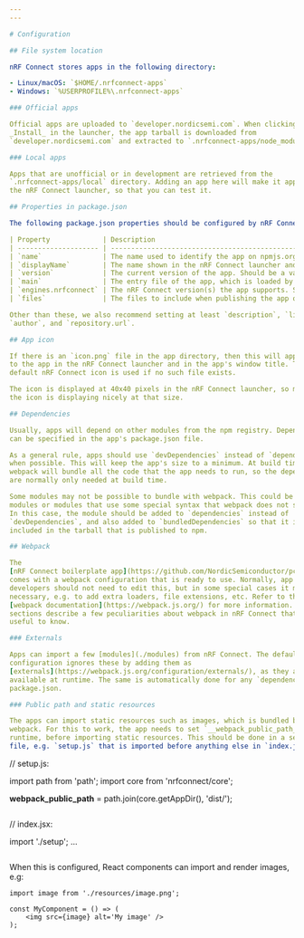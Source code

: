 ```yaml
---
---

# Configuration

## File system location

nRF Connect stores apps in the following directory:

- Linux/macOS: `$HOME/.nrfconnect-apps`
- Windows: `%USERPROFILE%\.nrfconnect-apps`

### Official apps

Official apps are uploaded to `developer.nordicsemi.com`. When clicking on
_Install_ in the launcher, the app tarball is downloaded from
`developer.nordicsemi.com` and extracted to `.nrfconnect-apps/node_modules`.

### Local apps

Apps that are unofficial or in development are retrieved from the
`.nrfconnect-apps/local` directory. Adding an app here will make it appear in
the nRF Connect launcher, so that you can test it.

## Properties in package.json

The following package.json properties should be configured by nRF Connect apps:

| Property             | Description                                                                                                                                                                                                         |
| -------------------- | ------------------------------------------------------------------------------------------------------------------------------------------------------------------------------------------------------------------- |
| `name`               | The name used to identify the app on npmjs.org. The recommended naming convention is `pc-nrfconnect-<appname>`, as this makes it easier to identify it as an nRF Connect app.                                       |
| `displayName`        | The name shown in the nRF Connect launcher and in the app's window title.                                                                                                                                           |
| `version`            | The current version of the app. Should be a valid [semver string](http://semver.org/). The nRF Connect launcher will display an upgrade button when new versions of the app are made available on the npm registry. |
| `main`               | The entry file of the app, which is loaded by nRF Connect. When using webpack, this should point to the webpack bundle file, typically in the dist/ directory.                                                      |
| `engines.nrfconnect` | The nRF Connect version(s) the app supports. Should be a valid [semver range](https://github.com/npm/node-semver#ranges). The launcher will show a warning if this is missing or incompatible.                      |
| `files`              | The files to include when publishing the app on the npm registry. Make sure that this contains everything the app needs at runtime, e.g. code, icon, and resources.                                                 |

Other than these, we also recommend setting at least `description`, `license`,
`author`, and `repository.url`.

## App icon

If there is an `icon.png` file in the app directory, then this will appear next
to the app in the nRF Connect launcher and in the app's window title. The
default nRF Connect icon is used if no such file exists.

The icon is displayed at 40x40 pixels in the nRF Connect launcher, so make sure
the icon is displaying nicely at that size.

## Dependencies

Usually, apps will depend on other modules from the npm registry. Dependencies
can be specified in the app's package.json file.

As a general rule, apps should use `devDependencies` instead of `dependencies`
when possible. This will keep the app's size to a minimum. At build time,
webpack will bundle all the code that the app needs to run, so the dependencies
are normally only needed at build time.

Some modules may not be possible to bundle with webpack. This could be native
modules or modules that use some special syntax that webpack does not support.
In this case, the module should be added to `dependencies` instead of
`devDependencies`, and also added to `bundledDependencies` so that it is
included in the tarball that is published to npm.

## Webpack

The
[nRF Connect boilerplate app](https://github.com/NordicSemiconductor/pc-nrfconnect-boilerplate)
comes with a webpack configuration that is ready to use. Normally, app
developers should not need to edit this, but in some special cases it might be
necessary, e.g. to add extra loaders, file extensions, etc. Refer to the
[webpack documentation](https://webpack.js.org/) for more information. The below
sections describe a few peculiarities about webpack in nRF Connect that might be
useful to know.

### Externals

Apps can import a few [modules](./modules) from nRF Connect. The default webpack
configuration ignores these by adding them as
[externals](https://webpack.js.org/configuration/externals/), as they are only
available at runtime. The same is automatically done for any `dependencies` from
package.json.

### Public path and static resources

The apps can import static resources such as images, which is bundled by
webpack. For this to work, the app needs to set `__webpack_public_path__` at
runtime, before importing static resources. This should be done in a separate
file, e.g. `setup.js` that is imported before anything else in `index.jsx`:

```
// setup.js:

import path from 'path';
import core from 'nrfconnect/core';

__webpack_public_path__ = path.join(core.getAppDir(), 'dist/');
```

```
// index.jsx:

import './setup';
...
```

```

When this is configured, React components can import and render images, e.g:

```
import image from './resources/image.png';

const MyComponent = () => (
    <img src={image} alt='My image' />
);
```
